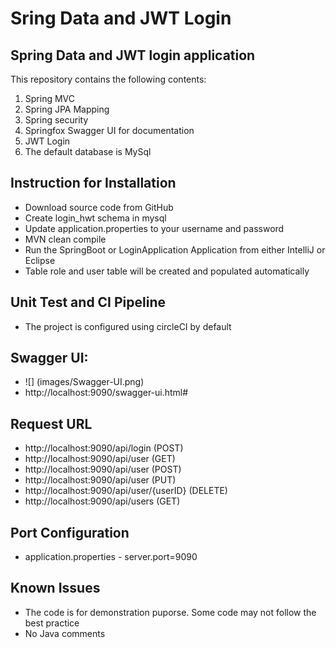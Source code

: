 # Sring Data and JWT Login

## Spring Data and JWT login application

This repository contains the following contents:
 1. Spring MVC
 2. Spring JPA Mapping
 3. Spring security
 4. Springfox Swagger UI for documentation
 5. JWT  Login
 6. The default database is MySql

## Instruction for Installation
* Download source code from GitHub
* Create login_hwt schema in mysql
* Update application.properties to your username and password
* MVN clean compile
* Run the SpringBoot or LoginApplication Application from either IntelliJ or Eclipse
* Table role and user table will be created and populated automatically

## Unit Test and CI Pipeline
* The project is configured using circleCI by default

## Swagger UI:
* ![] (images/Swagger-UI.png)
* http://localhost:9090/swagger-ui.html#

## Request URL
* http://localhost:9090/api/login  (POST)
* http://localhost:9090/api/user   (GET)
* http://localhost:9090/api/user   (POST)
* http://localhost:9090/api/user   (PUT)
* http://localhost:9090/api/user/{userID}  (DELETE)
* http://localhost:9090/api/users   (GET)

## Port Configuration
* application.properties - server.port=9090

## Known Issues
* The code is for demonstration puporse. Some code may not follow the best practice
* No Java comments
